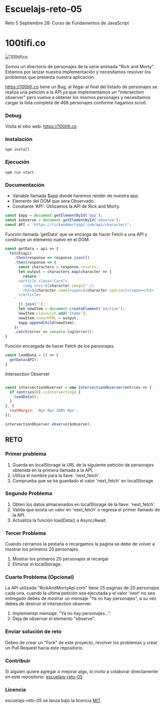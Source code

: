 # Escuelajs-reto-05
Reto 5 Septiembre 28: Curso de Fundamentos de JavaScript

# 100tifi.co

![100tifico](https://raw.githubusercontent.com/platzi/escuelajs-reto-05/master/screenshot.png?token=ACQQY5SNIXZ7QAVA5XIHPSC5TADSY)

Somos un directorio de personajes de la serie animada "Rick and Morty". Estamos por lanzar nuestra implementación y necesitamos resolver los problemas que presenta nuestra aplicación.

https://100tifi.co tiene un Bug, al llegar al final del listado de personajes se realiza una petición a la API ya que implementamos un "intersection observer" pero vuelve a obtener los mismos personajes y necesitamos cargar la lista completa de 468 personajes conforme hagamos scroll.

### Debug

Visita el sitio web: https://100tifi.co

### Instalación

```
npm install
```

### Ejecución

```
npm run start
```

### Documentación


- Variable llamada $app donde haremos render de nuestra app.
- Elemento del DOM que sera Observado.
- Constante 'API': Utilizamos la API de Rick and Morty.

```javascript
const $app = document.getElementById('app');
const $observe = document.getElementById('observe'); 
const API = 'https://rickandmortyapi.com/api/character/'; 
```

Función llamada 'getData' que se encarga de hacer Fetch a una API y construye un elemento nuevo en el DOM.

```javascript
const getData = api => {
  fetch(api)
    .then(response => response.json()) 
    .then(response => {
      const characters = response.results;
      let output = characters.map(character => {
        return `
      <article class="Card">
        <img src="${character.image}" />
        <h2>${character.name}<span>${character.species}</span></h2>
      </article>
    `
      }).join('');
      let newItem = document.createElement('section');
      newItem.classList.add('Items');
      newItem.innerHTML = output;
      $app.appendChild(newItem);
    })
    .catch(error => console.log(error));
}
```

Función encargada de hacer Fetch de los personajes.

```javascript
const loadData = () => {
  getData(API);
}
```

Intersection Observer
```javascript

const intersectionObserver = new IntersectionObserver(entries => {
  if (entries[0].isIntersecting) {
    loadData();
  }
}, {
  rootMargin: '0px 0px 100% 0px',
});

intersectionObserver.observe($observe);
```


## RETO

### Primer problema

1. Guarda en localStorage la URL de la siguiente petición de personajes obtenida en la primera llamada a la API.
2. Utiliza el nombre para la llave: 'next_fetch'.
3. Comprueba que se ha guardado el valor 'next_fetch' en localStorage.

### Segundo Problema

1. Obten los datos almacenados en localStorage de la llave: 'next_fetch'.
2. Valida que exista un valor en 'next_fetch' o regresa el primer llamado de la API.
3. Actualiza la función loadData() a Async/Await.

### Tercer Problema

Cuando cerramos la pestaña o recargamos la pagina se debe de volver a mostrar los primeros 20 personajes.

1. Mostrar los primeros 20 personajes al recargar
2. Eliminar el localStorage.

### Cuarto Problema (Opcional)

La API utilizada "RickAndMortyApi.com" tiene 25 paginas de 20 personajes cada una, cuando la ultima petición sea ejecutada y el valor 'next' no sea entregado debes de mostrar un mensaje "Ya no hay personajes", a su vez debes de destruir el intersection observer.

1. Implementar mensaje: "Ya no hay personajes...".
2. Deja de observar el elemento "observe".

### Enviar solución de reto

Debes de crear un "Fork" de este proyecto, revolver los problemas y crear un Pull Request hacia este repositorio.

### Contribuir
Si alguien quiere agregar o mejorar algo, lo invito a colaborar directamente en este repositorio: [escuelajs-reto-05](https://github.com/platzi/escuelajs-reto-05/)

### Licencia
escuelajs-reto-05 se lanza bajo la licencia [MIT](https://opensource.org/licenses/MIT).
